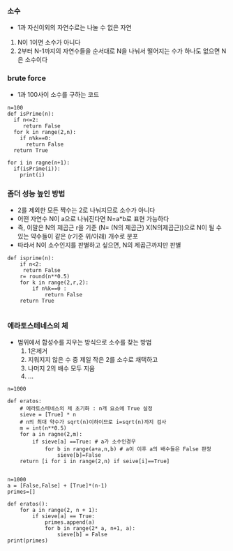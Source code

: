 ﻿### 소수
- 1과 자신이외의 자연수로는 나눌 수 없은 자연
1. N이 1이면 소수가 아니다
2. 2부터 N-1까지의 자연수들을 순서대로 N을 나눠서 떨어지는 수가 하나도 없으면 N은 소수이다


### brute force
- 1과 100사이 소수를 구하는 코드
```
n=100
def isPrime(n):
  if n<=2:
	 return False
  for k in range(2,n):
    if n%k==0:
      return False
  return True

for i in ragne(n+1):
  if(isPrime(i)):
    print(i)
```
### 좀더 성능 높인 방법
-  2를 제외한 모든 짝수는 2로 나눠지므로 소수가 아니다
-  어떤 자연수 N이 a으로 나눠진다면 N=a*b로 표현 가능하다
- 즉, 이말은 N의 제곱근 r을 기준 (N= (N의 제곱근) X(N의제곱근))으로 N이 될 수 있는 약수들이 같은 (r기준 위/아래) 개수로 분포 
- 따라서 N이 소수인지를 판별하고 싶으면, N의 제곱근까지만 판별
```
def isprime(n):
	if n<2:
	 return False
	r= round(n**0.5)
	for k in range(2,r,2):
		if n%k==0 :
			return False
	return True
	
```
### 에라토스테네스의 체
- 범위에서 합성수를 지우는 방식으로 소수를 찾는 방법
	1. 1은제거
	2. 지워지지 않은 수 중 제일 작은 2를 소수로 채택하고
	3. 나머지 2의 배수 모두 지움
	4. ...
```
n=1000

def eratos:
	# 에라토스테네스의 체 초기화 : n개 요소에 True 설정
	sieve = [True] * n
	# n의 최대 약수가 sqrt(n)이하이므로 i=sqrt(n)까지 검사
	m = int(n**0.5)
	for a in ragne(2,m):
		if sieve[a] ==True: # a가 소수인경우
			for b in range(a+a,n,b) # a이 이후 a의 배수들은 False 판정
				sieve[b]=False
	return [i for i in range(2,n) if seive[i]==True]
		
```

```
n=1000
a = [False,False] + [True]*(n-1)
primes=[]

def eratos():
    for a in range(2, n + 1):
        if sieve[a] == True:
            primes.append(a)
            for b in range(2* a, n+1, a):
                sieve[b] = False
print(primes)
```
